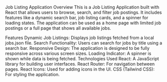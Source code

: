 Job Listing Application
Overview
This is a Job Listing Application built with React that allows users to browse, search, and filter job postings. It includes features like a dynamic search bar, job listing cards, and a spinner for loading states. The application can be used as a home page with limited job postings or a full page that shows all available jobs.

Features
Dynamic Job Listings: Displays job listings fetched from a local jobs.json file.
Search Functionality: Users can search for jobs by title using a search bar.
Responsive Design: The application is designed to be fully responsive across various screen sizes.
Loading Indicator: A spinner is shown while data is being fetched.
Technologies Used
React: A JavaScript library for building user interfaces.
React Router: For navigation between pages.
React Icons: Used for adding icons in the UI.
CSS (Tailwind CSS): For styling the application.